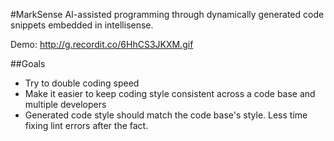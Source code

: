 #MarkSense
AI-assisted programming through dynamically generated code snippets embedded in intellisense.

Demo: http://g.recordit.co/6HhCS3JKXM.gif

##Goals
- Try to double coding speed
- Make it easier to keep coding style consistent across a code base and multiple developers
- Generated code style should match the code base's style. Less time fixing lint errors after the fact.
